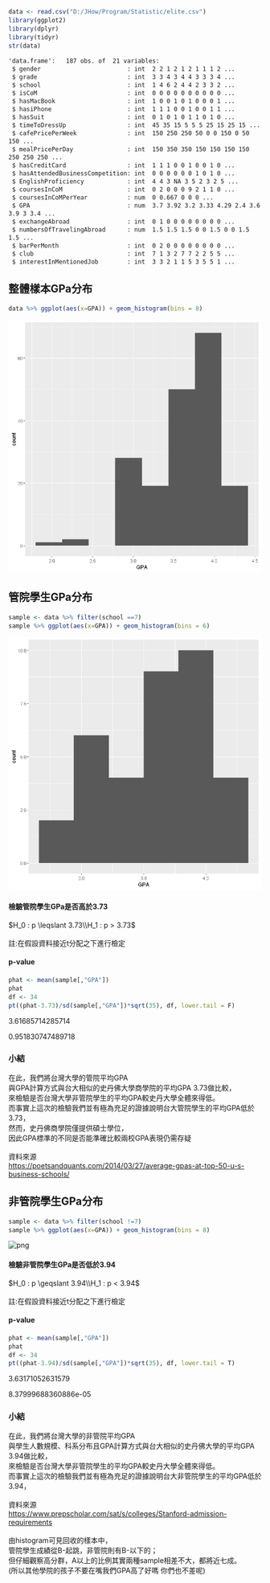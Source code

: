 

```R
data <- read.csv("D:/JHow/Program/Statistic/elite.csv")
library(ggplot2)
library(dplyr)
library(tidyr)
str(data)
```

    'data.frame':	187 obs. of  21 variables:
     $ gender                        : int  2 2 1 2 1 2 1 1 1 2 ...
     $ grade                         : int  3 3 4 3 4 4 3 3 3 4 ...
     $ school                        : int  1 4 6 2 4 4 2 3 3 2 ...
     $ isCoM                         : int  0 0 0 0 0 0 0 0 0 0 ...
     $ hasMacBook                    : int  1 0 0 1 0 1 0 0 0 1 ...
     $ hasiPhone                     : int  1 1 1 0 0 1 0 0 1 1 ...
     $ hasSuit                       : int  0 1 0 1 0 1 1 0 1 0 ...
     $ timeToDressUp                 : int  45 35 15 5 5 5 25 15 25 15 ...
     $ cafePricePerWeek              : int  150 250 250 50 0 0 150 0 50 150 ...
     $ mealPricePerDay               : int  150 350 350 150 150 150 150 250 250 250 ...
     $ hasCreditCard                 : int  1 1 1 0 0 1 0 0 1 0 ...
     $ hasAttendedBusinessCompetition: int  0 0 0 0 0 0 1 0 1 0 ...
     $ EnglishProficiency            : int  4 4 3 NA 3 5 2 3 2 5 ...
     $ coursesInCoM                  : int  0 2 0 0 0 9 2 1 1 0 ...
     $ coursesInCoMPerYear           : num  0 0.667 0 0 0 ...
     $ GPA                           : num  3.7 3.92 3.2 3.33 4.29 2.4 3.6 3.9 3 3.4 ...
     $ exchangeAbroad                : int  0 1 0 0 0 0 0 0 0 0 ...
     $ numbersOfTravelingAbroad      : num  1.5 1.5 1.5 0 0 1.5 0 0 1.5 1.5 ...
     $ barPerMonth                   : int  0 2 0 0 0 0 0 0 0 0 ...
     $ club                          : int  7 1 3 2 7 7 2 2 5 5 ...
     $ interestInMentionedJob        : int  3 3 2 1 1 5 3 5 5 1 ...
    

## 整體樣本GPa分布


```R
data %>% ggplot(aes(x=GPA)) + geom_histogram(bins = 8)
```


![png](output_2_0.png)


## 管院學生GPa分布


```R
sample <- data %>% filter(school ==7)
sample %>% ggplot(aes(x=GPA)) + geom_histogram(bins = 6)
```


![png](output_4_0.png)


#### 檢驗管院學生GPa是否高於3.73
$H_0 : p \leqslant 3.73\\H_1 : p > 3.73$
<br/><br/>
註:在假設資料接近t分配之下進行檢定
#### p-value


```R
phat <- mean(sample[,"GPA"])
phat
df <- 34
pt((phat-3.73)/sd(sample[,"GPA"])*sqrt(35), df, lower.tail = F)
```


3.61685714285714



0.951830747489718


### 小結
在此，我們將台灣大學的管院平均GPA<br/>
與GPA計算方式與台大相似的史丹佛大學商學院的平均GPA 3.73做比較，<br/>
來檢驗是否台灣大學非管院學生的平均GPA較史丹大學全體來得低。<br/>
而事實上這次的檢驗我們並有極為充足的證據說明台大管院學生的平均GPA低於3.73，<br/>
然而，史丹佛商學院僅提供碩士學位，<br/>因此GPA標準的不同是否能準確比較兩校GPA表現仍需存疑<br/><br/>
資料來源<br/>https://poetsandquants.com/2014/03/27/average-gpas-at-top-50-u-s-business-schools/

## 非管院學生GPa分布


```R
sample <- data %>% filter(school !=7)
sample %>% ggplot(aes(x=GPA)) + geom_histogram(bins = 8)
```


![png](output_9_0.png)


#### 檢驗非管院學生GPa是否低於3.94
$H_0 : p \geqslant 3.94\\H_1 : p < 3.94$
<br/><br/>
註:在假設資料接近t分配之下進行檢定
#### p-value


```R
phat <- mean(sample[,"GPA"])
phat
df <- 34
pt((phat-3.94)/sd(sample[,"GPA"])*sqrt(35), df, lower.tail = T)
```


3.63171052631579



8.37999688360886e-05


### 小結
在此，我們將台灣大學的非管院平均GPA<br/>
與學生人數規模、科系分布且GPA計算方式與台大相似的史丹佛大學的平均GPA 3.94做比較，<br/>
來檢驗是否台灣大學非管院學生的平均GPA較史丹大學全體來得低。<br/>
而事實上這次的檢驗我們並有極為充足的證據說明台大非管院學生的平均GPA低於3.94，
<br/><br/>
資料來源<br/>
https://www.prepscholar.com/sat/s/colleges/Stanford-admission-requirements<br/><br/>
由histogram可見回收的樣本中，<br/>
管院學生成績從B-起跳，非管院則有B-以下的；<br/>
但仔細觀察高分群，A以上的比例其實兩種sample相差不大，都將近七成。<br/>
(所以其他學院的孩子不要在嘴我們GPA高了好嗎 你們也不差呢)<br/>
<br/>
